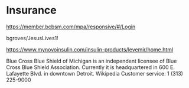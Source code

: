 # Insurance

<https://member.bcbsm.com/mpa/responsive/#/Login>

bgroves/JesusLives1!

<https://www.mynovoinsulin.com/insulin-products/levemir/home.html>

Blue Cross Blue Shield of Michigan is an independent licensee of Blue Cross Blue Shield Association. Currently it is headquartered in 600 E. Lafayette Blvd. in downtown Detroit. Wikipedia
Customer service: 1 (313) 225-9000
